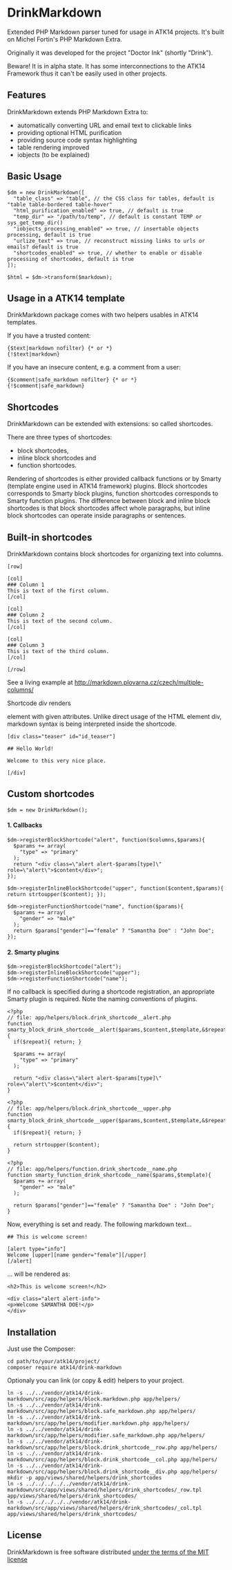 DrinkMarkdown
=============

Extended PHP Markdown parser tuned for usage in ATK14 projects. It's built on Michel Fortin's PHP Markdown Extra.

Originally it was developed for the project "Doctor Ink" (shortly "Drink").

Beware! It is in alpha state. It has some interconnections to the ATK14 Framework thus it can't be easily used in other projects.

Features
--------

DrinkMarkdown extends PHP Markdown Extra to:

- automatically converting URL and email text to clickable links
- providing optional HTML purification
- providing source code syntax highlighting
- table rendering improved
- iobjects (to be explained)

Basic Usage
-----------

    $dm = new DrinkMarkdown([
      "table_class" => "table", // the CSS class for tables, default is "table table-bordered table-hover"
      "html_purification_enabled" => true, // default is true
      "temp_dir" => "/path/to/temp", // default is constant TEMP or sys_get_temp_dir()
      "iobjects_processing_enabled" => true, // insertable objects processing, default is true
      "urlize_text" => true, // reconstruct missing links to urls or emails? default is true
      "shortcodes_enabled" => true, // whether to enable or disable processing of shortcodes, default is true
    ]);

    $html = $dm->transform($markdown);

Usage in a ATK14 template
-------------------------

DrinkMarkdown package comes with two helpers usables in ATK14 templates.

If you have a trusted content:

    {$text|markdown nofilter} {* or *}
    {!$text|markdown}

If you have an insecure content, e.g. a comment from a user:

    {$comment|safe_markdown nofilter} {* or *}
    {!$comment|safe_markdown}

Shortcodes
----------

DrinkMarkdown can be extended with extensions: so called shortcodes.

There are three types of shortcodes:

- block shortcodes,
- inline block shortcodes and
- function shortcodes.

Rendering of shortcodes is either provided callback functions or by Smarty (template engine used in ATK14 framework) plugins.
Block shortcodes corresponds to Smarty block plugins, function shortcodes corresponds to Smarty function plugins.
The difference between block and inline block shortcodes is that block shortcodes affect whole paragraphs, 
but inline block shortcodes can operate inside paragraphs or sentences.

Built-in shortcodes
-------------------

DrinkMarkdown contains block shortcodes for organizing text into columns.

    [row]

    [col]
    ### Column 1
    This is text of the first column.
    [/col]

    [col]
    ### Column 2
    This is text of the second column.
    [/col]

    [col]
    ### Column 3
    This is text of the third column.
    [/col]

    [/row]

See a living example at http://markdown.plovarna.cz/czech/multiple-columns/

Shortcode _div_ renders <div> element with given attributes. Unlike direct usage of the HTML element div, markdown syntax is being interpreted inside the shortcode.

    [div class="teaser" id="id_teaser"]

    ## Hello World!

    Welcome to this very nice place.

    [/div]

Custom shortcodes
-----------------

    $dm = new DrinkMarkdown();

#### 1. Callbacks

    $dm->registerBlockShortcode("alert", function($columns,$params){
      $params += array(
        "type" => "primary"
      );
      return "<div class=\"alert alert-$params[type]\" role=\"alert\">$content</div>";
    });

    $dm->registerInlineBlockShortcode("upper", function($content,$params){ return strtoupper($content); });

    $dm->registerFunctionShortcode("name", function($params){
      $params += array(
        "gender" => "male"
      );
      return $params["gender"]=="female" ? "Samantha Doe" : "John Doe";
    });

#### 2. Smarty plugins

    $dm->registerBlockShortcode("alert");
    $dm->registerInlineBlockShortcode("upper");
    $dm->registerFunctionShortcode("name");

If no callback is specified during a shortcode registration, an appropriate Smarty plugin is required.
Note the naming conventions of plugins.

    <?php
    // file: app/helpers/block.drink_shortcode__alert.php
    function smarty_block_drink_shortcode__alert($params,$content,$template,&$repeat){
      if($repeat){ return; }

      $params += array(
        "type" => "primary"
      );

      return "<div class=\"alert alert-$params[type]\" role=\"alert\">$content</div>";
    }

    <?php
    // file: app/helpers/block.drink_shortcode__upper.php
    function smarty_block_drink_shortcode__upper($params,$content,$template,&$repeat){
      if($repeat){ return; }

      return strtoupper($content);
    }

    <?php
    // file: app/helpers/function.drink_shortcode__name.php
    function smarty_function_drink_shortcode__name($params,$template){
      $params += array(
        "gender" => "male"
      );

      return $params["gender"]=="female" ? "Samantha Doe" : "John Doe";
    }

Now, everything is set and ready. The following markdown text...

    ## This is welcome screen!

    [alert type="info"]
    Welcome [upper][name gender="female"][/upper]
    [/alert]

... will be rendered as:

    <h2>This is welcome screen!</h2>

    <div class="alert alert-info">
    <p>Welcome SAMANTHA DOE!</p>
    </div>

Installation
------------

Just use the Composer:

    cd path/to/your/atk14/project/
    composer require atk14/drink-markdown

Optionaly you can link (or copy & edit) helpers to your project.

    ln -s ../../vendor/atk14/drink-markdown/src/app/helpers/block.markdown.php app/helpers/
    ln -s ../../vendor/atk14/drink-markdown/src/app/helpers/block.safe_markdown.php app/helpers/
    ln -s ../../vendor/atk14/drink-markdown/src/app/helpers/modifier.markdown.php app/helpers/
    ln -s ../../vendor/atk14/drink-markdown/src/app/helpers/modifier.safe_markdown.php app/helpers/
    ln -s ../../vendor/atk14/drink-markdown/src/app/helpers/block.drink_shortcode__row.php app/helpers/
    ln -s ../../vendor/atk14/drink-markdown/src/app/helpers/block.drink_shortcode__col.php app/helpers/
    ln -s ../../vendor/atk14/drink-markdown/src/app/helpers/block.drink_shortcode__div.php app/helpers/
    mkdir -p app/views/shared/helpers/drink_shortcodes
    ln -s ../../../../../vendor/atk14/drink-markdown/src/app/views/shared/helpers/drink_shortcodes/_row.tpl app/views/shared/helpers/drink_shortcodes/
    ln -s ../../../../../vendor/atk14/drink-markdown/src/app/views/shared/helpers/drink_shortcodes/_col.tpl app/views/shared/helpers/drink_shortcodes/

License
-------

DrinkMarkdown is free software distributed [under the terms of the MIT license](http://www.opensource.org/licenses/mit-license)

[//]: # ( vim: set ts=2 et: )
